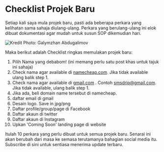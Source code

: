 # Checklist Projek Baru

Setiap kali saya mula projek baru, pasti ada beberapa perkara yang kelihatan sama sahaja diulang-ulang. Perkara yang berulang-ulang ini elok dibuat dokumentasi agar mudah untuk susun SOP dikemudian hari. 

![Kredit Photo: Galymzhan Abdugalimov](http://31.media.tumblr.com/3afad829ce330a66b3bbb98831c1c393/tumblr_mx3tpto69r1st5lhmo1_1280.jpg)

Maka berikut adalah Checklist ringkas memulakan projek baru:

1. Pilih Nama yang debabom! (ini memang perlu satu post khas untuk tajuk ini sahaja)
2. Check nama agar available di [namecheap.com](http://namecheap.com). Jika tidak available ulang balik step 1.
3. Check nama agar available di [gmail.com](http://gmail.com) . Contoh smsdrip@gmail.com. Jika tidak available, ulang balik step 1.
4. Jika ada, beli domain name tersebut di namecheap.
5. daftar email di gmail
6. Desain logo. Save in jpg/png
7. Daftar profile/group/page di Facebook
8. Daftar akaun di twitter
9. Daftar akaun di Instagram
10. Upkan 'Coming Soon' landing page di website

Itulah 10 perkara yang perlu dibuat untuk semua projek baru. Senarai ini akan berubah dari masa ke semasa terutamanya bahagian social media itu. Subscribe di sini untuk sentiasa menerima update terbaru.